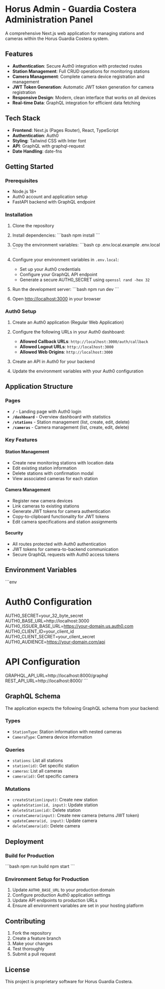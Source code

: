 # Horus Admin - Guardia Costera Administration Panel

A comprehensive Next.js web application for managing stations and cameras within the Horus Guardia Costera system.

## Features

- **Authentication**: Secure Auth0 integration with protected routes
- **Station Management**: Full CRUD operations for monitoring stations
- **Camera Management**: Complete camera device registration and management
- **JWT Token Generation**: Automatic JWT token generation for camera registration
- **Responsive Design**: Modern, clean interface that works on all devices
- **Real-time Data**: GraphQL integration for efficient data fetching

## Tech Stack

- **Frontend**: Next.js (Pages Router), React, TypeScript
- **Authentication**: Auth0
- **Styling**: Tailwind CSS with Inter font
- **API**: GraphQL with graphql-request
- **Date Handling**: date-fns

## Getting Started

### Prerequisites

- Node.js 18+
- Auth0 account and application setup
- FastAPI backend with GraphQL endpoint

### Installation

1. Clone the repository
2. Install dependencies:
   \`\`\`bash
   npm install
   \`\`\`

3. Copy the environment variables:
   \`\`\`bash
   cp .env.local.example .env.local
   \`\`\`

4. Configure your environment variables in `.env.local`:

   - Set up your Auth0 credentials
   - Configure your GraphQL API endpoint
   - Generate a secure AUTH0_SECRET using `openssl rand -hex 32`

5. Run the development server:
   \`\`\`bash
   npm run dev
   \`\`\`

6. Open [http://localhost:3000](http://localhost:3000) in your browser

### Auth0 Setup

1. Create an Auth0 application (Regular Web Application)
2. Configure the following URLs in your Auth0 dashboard:

   - **Allowed Callback URLs**: `http://localhost:3000/auth/callback`
   - **Allowed Logout URLs**: `http://localhost:3000`
   - **Allowed Web Origins**: `http://localhost:3000`

3. Create an API in Auth0 for your backend
4. Update the environment variables with your Auth0 configuration

## Application Structure

### Pages

- **`/`** - Landing page with Auth0 login
- **`/dashboard`** - Overview dashboard with statistics
- **`/stations`** - Station management (list, create, edit, delete)
- **`/cameras`** - Camera management (list, create, edit, delete)

### Key Features

#### Station Management

- Create new monitoring stations with location data
- Edit existing station information
- Delete stations with confirmation modal
- View associated cameras for each station

#### Camera Management

- Register new camera devices
- Link cameras to existing stations
- Generate JWT tokens for camera authentication
- Copy-to-clipboard functionality for JWT tokens
- Edit camera specifications and station assignments

#### Security

- All routes protected with Auth0 authentication
- JWT tokens for camera-to-backend communication
- Secure GraphQL requests with Auth0 access tokens

## Environment Variables

\`\`\`env

# Auth0 Configuration

AUTH0_SECRET=your_32_byte_secret
AUTH0_BASE_URL=http://localhost:3000
AUTH0_ISSUER_BASE_URL=https://your-domain.us.auth0.com
AUTH0_CLIENT_ID=your_client_id
AUTH0_CLIENT_SECRET=your_client_secret
AUTH0_AUDIENCE=https://your-domain.com/api

# API Configuration

GRAPHQL_API_URL=http://localhost:8000/graphql
REST_API_URL=http://localhost:8000/
\`\`\`

## GraphQL Schema

The application expects the following GraphQL schema from your backend:

### Types

- `StationType`: Station information with nested cameras
- `CameraType`: Camera device information

### Queries

- `stations`: List all stations
- `station(id)`: Get specific station
- `cameras`: List all cameras
- `camera(id)`: Get specific camera

### Mutations

- `createStation(input)`: Create new station
- `updateStation(id, input)`: Update station
- `deleteStation(id)`: Delete station
- `createCamera(input)`: Create new camera (returns JWT token)
- `updateCamera(id, input)`: Update camera
- `deleteCamera(id)`: Delete camera

## Deployment

### Build for Production

\`\`\`bash
npm run build
npm start
\`\`\`

### Environment Setup for Production

1. Update `AUTH0_BASE_URL` to your production domain
2. Configure production Auth0 application settings
3. Update API endpoints to production URLs
4. Ensure all environment variables are set in your hosting platform

## Contributing

1. Fork the repository
2. Create a feature branch
3. Make your changes
4. Test thoroughly
5. Submit a pull request

## License

This project is proprietary software for Horus Guardia Costera.
